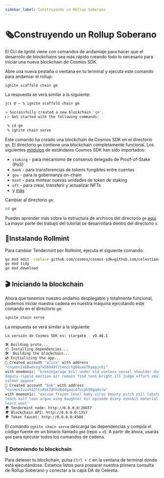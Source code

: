 ```yaml
---
sidebar_label: Construyendo un Rollup Soberano
---
```


# 🗞Construyendo un Rollup Soberano

El CLI de Ignite viene con comandos de andamiaje para hacer que el desarrollo de blockchains sea más rápido creando todo lo necesario para iniciar una nueva blockchain de Cosmos SDK.

Abre una nueva pestaña o ventana en tu terminal y ejecuta este comando para andamiar el rollup:

```bash
ignite scaffold chain gm
```

La respuesta se verá similar a la siguiente:

```bash
jcs @ ~ % ignite scaffold chain gm

⭐️ Successfully created a new blockchain 'gm'.
👉 Get started with the following commands:

 % cd gm
 % ignite chain serve
```

Este comando ha creado una blockchain de Cosmos SDK en el directorio `gm`. El directorio `gm` contiene una blockchain completamente funcional. Los siguientes [módulos](https://docs.cosmos.network/master/modules/) de estándares Cosmos SDK han sido importados:

- `staking` - para mecanismo de consenso delegado de Proof-of-Stake (PoS)
- `bank` - para transferencias de tokens fungibles entre cuentas
- `gov` - para la gobernanza on-chain
- `mint` - para mintear nuevas unidades de token de staking
- `nft` - para crear, transferir y actualizar NFTs
- y [más](https://docs.cosmos.network/master/architecture/adr-043-nft-module.html)

Cambiar al directorio `gm`:

```bash
cd gm
```

Puedes aprender más sobre la estructura de archivos del directorio `gm` [aquí](https://docs.ignite.com/guide/hello#blockchain-directory-structure). La mayor parte del trabajo del tutorial se desarrollará dentro del directorio `x`.

## 💎Instalando Rollmint

Para cambiar Tendermint por Rollmint, ejecuta el siguiente comando:

```bash
go mod edit -replace github.com/cosmos/cosmos-sdk=github.com/celestiaorg/cosmos-sdk-rollmint@v0.46.1-rollmint-v0.4.0
go mod tidy
go mod download
```

## 🎬 Iniciando la blockchain

Ahora que tenemos nuestro andamio desplegablo y totalmente funcional, podemos iniciar nuestra cadena en nuestra máquina ejecutando este comando en el directorio `gm`:

```bash
ignite chain serve
```

La respuesta se verá similar a la siguiente:

```bash
La versión de Cosmos SDK es: stargate - v0.46.1

🛠️ Building proto...
📦 Installing dependencies...
🛠️  Building the blockchain...
💿 Initializing the app...
🙂 Created account "alice" with address
"cosmos1x68wdvng7w56h48t7tmnccfg84uxe76yppjc6j"
with mnemonic: "breezegarage boil under old useless vessel shoulder donkey
deputy ripple mention air remain find tent bright ill judge effort small lazy
salmon oppose"
🙂 Created account "bob" with address
"cosmos1uzwtd2lts0ak7dhha8d4gaqsd7ucph90gqdxrw"
with mnemonic: "excuse frozen level baby virus beauty pitch pill lobster argue
teach half loan argue wing daughter kit episode diary exhibit material fortune
learn wool"
🌍 Tendermint node: http://0.0.0.0:26657
🌍 Blockchain API: http://0.0.0.0:1317
🌍 Token faucet: http://0.0.0.0:4500
```

El comando `ignite chain serve` descarga las dependencias y compila el código fuente en un binario llamado `gmd` (repo + `d`). A partir de ahora, usarás `gmd` para ejecutar todos los comandos de cadena.

### 🛑 Deteniendo tu blockchain

Para detener tu blockchain, pulsa `Ctrl + C` en la ventana de terminal donde está ejecutándose. Estamos listos para preparar nuestra primera consulta de Rollup Soberano y conectar a la capa DA de Celestia.
